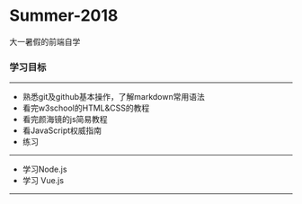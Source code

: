 # Summer-2018 #
大一暑假的前端自学
### 学习目标
---
* 熟悉git及github基本操作，了解markdown常用语法
* 看完w3school的HTML&CSS的教程
* 看完颜海镜的js简易教程
* 看JavaScript权威指南
* 练习
---
* 学习Node.js
* 学习 Vue.js
---
